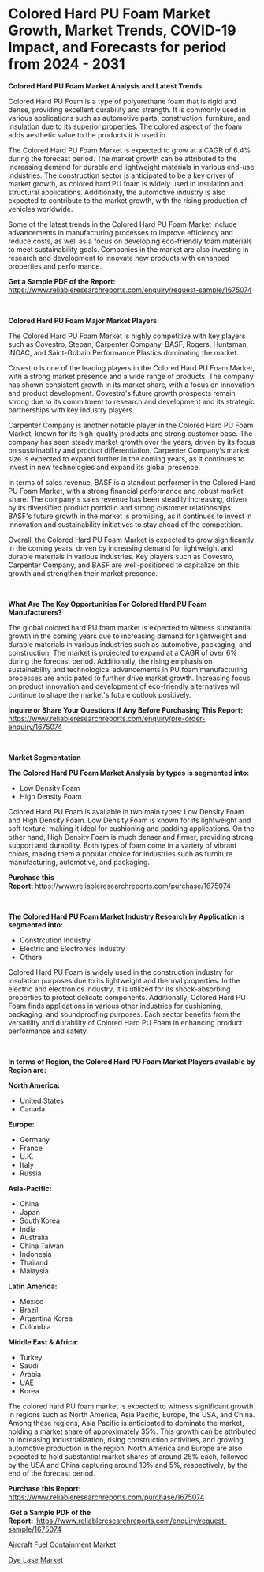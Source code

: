 <p><h1>Colored Hard PU Foam Market Growth, Market Trends, COVID-19 Impact, and Forecasts for period from 2024 - 2031</h1></p><p><strong>Colored Hard PU Foam Market Analysis and Latest Trends</strong></p>
<p><p>Colored Hard PU Foam is a type of polyurethane foam that is rigid and dense, providing excellent durability and strength. It is commonly used in various applications such as automotive parts, construction, furniture, and insulation due to its superior properties. The colored aspect of the foam adds aesthetic value to the products it is used in.</p><p>The Colored Hard PU Foam Market is expected to grow at a CAGR of 6.4% during the forecast period. The market growth can be attributed to the increasing demand for durable and lightweight materials in various end-use industries. The construction sector is anticipated to be a key driver of market growth, as colored hard PU foam is widely used in insulation and structural applications. Additionally, the automotive industry is also expected to contribute to the market growth, with the rising production of vehicles worldwide.</p><p>Some of the latest trends in the Colored Hard PU Foam Market include advancements in manufacturing processes to improve efficiency and reduce costs, as well as a focus on developing eco-friendly foam materials to meet sustainability goals. Companies in the market are also investing in research and development to innovate new products with enhanced properties and performance.</p></p>
<p><strong>Get a Sample PDF of the Report:&nbsp;</strong> <a href="https://www.reliableresearchreports.com/enquiry/request-sample/1675074">https://www.reliableresearchreports.com/enquiry/request-sample/1675074</a></p>
<p>&nbsp;</p>
<p><strong>Colored Hard PU Foam Major Market Players</strong></p>
<p><p>The Colored Hard PU Foam Market is highly competitive with key players such as Covestro, Stepan, Carpenter Company, BASF, Rogers, Huntsman, INOAC, and Saint-Gobain Performance Plastics dominating the market.</p><p>Covestro is one of the leading players in the Colored Hard PU Foam Market, with a strong market presence and a wide range of products. The company has shown consistent growth in its market share, with a focus on innovation and product development. Covestro's future growth prospects remain strong due to its commitment to research and development and its strategic partnerships with key industry players.</p><p>Carpenter Company is another notable player in the Colored Hard PU Foam Market, known for its high-quality products and strong customer base. The company has seen steady market growth over the years, driven by its focus on sustainability and product differentiation. Carpenter Company's market size is expected to expand further in the coming years, as it continues to invest in new technologies and expand its global presence.</p><p>In terms of sales revenue, BASF is a standout performer in the Colored Hard PU Foam Market, with a strong financial performance and robust market share. The company's sales revenue has been steadily increasing, driven by its diversified product portfolio and strong customer relationships. BASF's future growth in the market is promising, as it continues to invest in innovation and sustainability initiatives to stay ahead of the competition.</p><p>Overall, the Colored Hard PU Foam Market is expected to grow significantly in the coming years, driven by increasing demand for lightweight and durable materials in various industries. Key players such as Covestro, Carpenter Company, and BASF are well-positioned to capitalize on this growth and strengthen their market presence.</p></p>
<p>&nbsp;</p>
<p><strong>What Are The Key Opportunities For Colored Hard PU Foam Manufacturers?</strong></p>
<p><p>The global colored hard PU foam market is expected to witness substantial growth in the coming years due to increasing demand for lightweight and durable materials in various industries such as automotive, packaging, and construction. The market is projected to expand at a CAGR of over 6% during the forecast period. Additionally, the rising emphasis on sustainability and technological advancements in PU foam manufacturing processes are anticipated to further drive market growth. Increasing focus on product innovation and development of eco-friendly alternatives will continue to shape the market's future outlook positively.</p></p>
<p><strong>Inquire or Share Your Questions If Any Before Purchasing This Report:</strong> <a href="https://www.reliableresearchreports.com/enquiry/pre-order-enquiry/1675074">https://www.reliableresearchreports.com/enquiry/pre-order-enquiry/1675074</a></p>
<p>&nbsp;</p>
<p><strong>Market Segmentation</strong></p>
<p><strong>The Colored Hard PU Foam Market Analysis by types is segmented into:</strong></p>
<p><ul><li>Low Density Foam</li><li>High Density Foam</li></ul></p>
<p><p>Colored Hard PU Foam is available in two main types: Low Density Foam and High Density Foam. Low Density Foam is known for its lightweight and soft texture, making it ideal for cushioning and padding applications. On the other hand, High Density Foam is much denser and firmer, providing strong support and durability. Both types of foam come in a variety of vibrant colors, making them a popular choice for industries such as furniture manufacturing, automotive, and packaging.</p></p>
<p><strong>Purchase this Report:&nbsp;</strong><a href="https://www.reliableresearchreports.com/purchase/1675074">https://www.reliableresearchreports.com/purchase/1675074</a></p>
<p>&nbsp;</p>
<p><strong>The Colored Hard PU Foam Market Industry Research by Application is segmented into:</strong></p>
<p><ul><li>Constrcution Industry</li><li>Electric and Electronics Industry</li><li>Others</li></ul></p>
<p><p>Colored Hard PU Foam is widely used in the construction industry for insulation purposes due to its lightweight and thermal properties. In the electric and electronics industry, it is utilized for its shock-absorbing properties to protect delicate components. Additionally, Colored Hard PU Foam finds applications in various other industries for cushioning, packaging, and soundproofing purposes. Each sector benefits from the versatility and durability of Colored Hard PU Foam in enhancing product performance and safety.</p></p>
<p>&nbsp;</p>
<p><strong>In terms of Region, the Colored Hard PU Foam Market Players available by Region are:</strong></p>
<p>
    <p> <strong> North America: </strong>
        <ul>
            <li>United States</li>
            <li>Canada</li>
        </ul>
        </p> 
    <p> <strong> Europe: </strong>
        <ul>
            <li>Germany</li>
            <li>France</li>
            <li>U.K.</li>
            <li>Italy</li>
            <li>Russia</li>
        </ul>
        </p> 
    <p> <strong> Asia-Pacific: </strong>
        <ul>
            <li>China</li>
            <li>Japan</li>
            <li>South Korea</li>
            <li>India</li>
            <li>Australia</li>
            <li>China Taiwan</li>
            <li>Indonesia</li>
            <li>Thailand</li>
            <li>Malaysia</li>
        </ul>
        </p> 
    <p> <strong> Latin America: </strong>
        <ul>
            <li>Mexico</li>
            <li>Brazil</li>
            <li>Argentina Korea</li>
            <li>Colombia</li>
        </ul>
        </p> 
    <p> <strong> Middle East & Africa: </strong>
        <ul>
            <li>Turkey</li>
            <li>Saudi</li>
            <li>Arabia</li>
            <li>UAE</li>
            <li>Korea</li>
        </ul>
    </p>
    </p>
<p><p>The colored hard PU foam market is expected to witness significant growth in regions such as North America, Asia Pacific, Europe, the USA, and China. Among these regions, Asia Pacific is anticipated to dominate the market, holding a market share of approximately 35%. This growth can be attributed to increasing industrialization, rising construction activities, and growing automotive production in the region. North America and Europe are also expected to hold substantial market shares of around 25% each, followed by the USA and China capturing around 10% and 5%, respectively, by the end of the forecast period.</p></p>
<p><strong>Purchase this Report: </strong><a href="https://www.reliableresearchreports.com/purchase/1675074">https://www.reliableresearchreports.com/purchase/1675074</a></p>
<p>&nbsp;<strong>Get a Sample PDF of the Report:&nbsp;&nbsp;</strong><a href="https://www.reliableresearchreports.com/enquiry/request-sample/1675074">https://www.reliableresearchreports.com/enquiry/request-sample/1675074</a></p>
<p><strong></strong></p>
<p><p><a href="https://issuu.com/reportprime-2/docs/aircraft-fuel-containment-market-size-2030.pptx">Aircraft Fuel Containment Market</a></p><p><a href="https://issuu.com/reportprime-2/docs/dye-lase-market-size-2030.pptx">Dye Lase Market</a></p></p>
